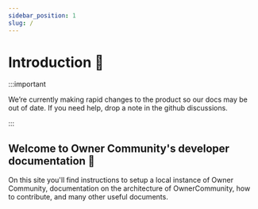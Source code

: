 ```yaml
---
sidebar_position: 1
slug: /
---
```


# Introduction 👋

:::important

We’re currently making rapid changes to the product so our docs may be out of date. If you need help, drop a note in the github discussions.

:::

## Welcome to Owner Community's developer documentation 🌱

On this site you'll find instructions to setup a local instance of
Owner Community, documentation on the architecture of
OwnerCommunity, how to contribute, and many other useful
documents.

